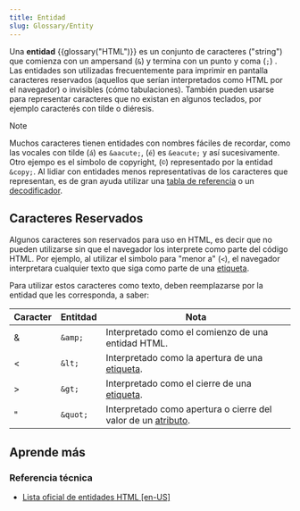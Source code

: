 ```yaml
---
title: Entidad
slug: Glossary/Entity
---
```


Una **entidad** {{glossary("HTML")}} es un conjunto de caracteres ("string") que comienza con un ampersand (`&`) y termina con un punto y coma (`;`) . Las entidades son utilizadas frecuentemente para imprimir en pantalla caracteres reservados (aquellos que serían interpretados como HTML por el navegador) o invisibles (cómo tabulaciones). También pueden usarse para representar caracteres que no existan en algunos teclados, por ejemplo caracterés con tilde o diéresis.

> [!NOTE]
> Muchos caracteres tienen entidades con nombres fáciles de recordar, como las vocales con tilde (`á`) es `&aacute;`, (`é`) es `&eacute;` y así sucesivamente. Otro ejempo es el simbolo de copyright, (`©`) representado por la entidad `&copy;`. Al lidiar con entidades menos representativas de los caracteres que representan, es de gran ayuda utilizar una [tabla de referencia](https://html.spec.whatwg.org/multipage/named-characters.html#named-character-references) o un [decodificador](https://mothereff.in/html-entities).

## Caracteres Reservados

Algunos caracteres son reservados para uso en HTML, es decir que no pueden utilizarse sin que el navegador los interprete como parte del código HTML. Por ejemplo, al utilizar el simbolo para "menor a" (`<`), el navegador interpretara cualquier texto que siga como parte de una [etiqueta](/es/docs/Glossary/Tag).

Para utilizar estos caracteres como texto, deben reemplazarse por la entidad que les corresponda, a saber:

| Caracter | Entitdad | Nota                                                                                         |
| -------- | -------- | -------------------------------------------------------------------------------------------- |
| &        | `&amp;`  | Interpretado como el comienzo de una entidad HTML.                                           |
| <        | `&lt;`   | Interpretado como la apertura de una [etiqueta](/es/docs/Glossary/Tag).                      |
| >        | `&gt;`   | Interpretado como el cierre de una [etiqueta](/es/docs/Glossary/Tag).                        |
| "        | `&quot;` | Interpretado como apertura o cierre del valor de un [atributo](/es/docs/Glossary/Attribute). |

## Aprende más

### Referencia técnica

- [Lista oficial de entidades HTML \[en-US\]](https://html.spec.whatwg.org/multipage/named-characters.html#named-character-references)
